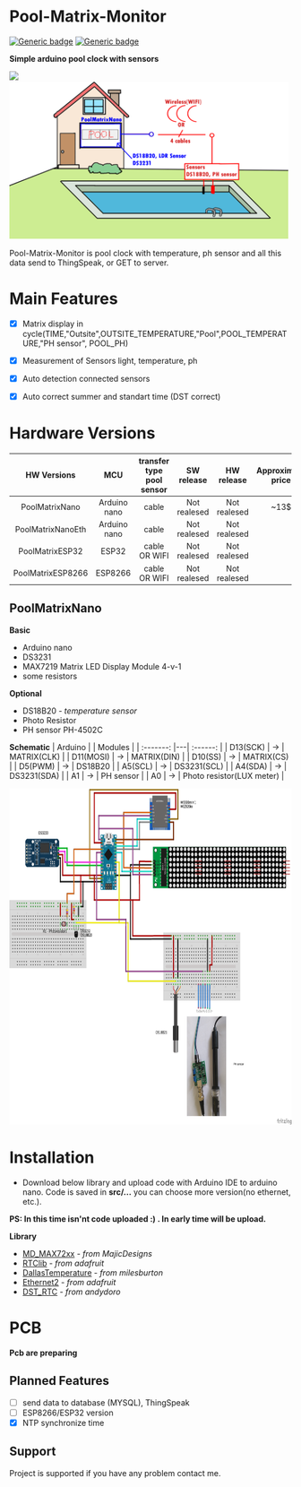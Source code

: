 # Pool-Matrix-Monitor
[![Generic badge](https://img.shields.io/badge/Version-1.0-yellow.svg)](https://github.com/fandau1/Pool-Matrix-Monitor/README_CZ.md)
[![Generic badge](https://img.shields.io/badge/platform-arduino-lightgrey)](https://github.com/fandau1/Pool-Matrix-Monitor/README_CZ.md)

**Simple arduino pool clock with sensors**

<img src="image/matrix-cycle.gif" height="250" />  <img src="image/pool-block.png" height="280" />

Pool-Matrix-Monitor is pool clock with temperature, ph sensor and all this data send to ThingSpeak, or GET to server.

# Main Features
  * [x] Matrix display in cycle(TIME,"Outsite",OUTSITE_TEMPERATURE,"Pool",POOL_TEMPERATURE,"PH sensor", POOL_PH)
  * [x] Measurement of Sensors light, temperature, ph 
  * [x] Auto detection connected sensors
  * [x] Auto correct summer and standart time (DST correct)


# Hardware Versions
|  HW Versions  | MCU | transfer type pool sensor | SW release | HW release |  Approximate price  |
| :--------: |:---:| :-----------------------: | :--------: | :--------: | :-----------------: |
| PoolMatrixNano | Arduino nano | cable | Not realesed | Not realesed | ~13$ |
| PoolMatrixNanoEth | Arduino nano | cable | Not realesed | Not realesed |  |
| PoolMatrixESP32 | ESP32 | cable OR WIFI | Not realesed | Not realesed |  |
| PoolMatrixESP8266 | ESP8266 | cable OR WIFI | Not realesed | Not realesed | |

## PoolMatrixNano
**Basic**
  * Arduino nano
  * DS3231
  * MAX7219 Matrix LED Display Module 4-v-1
  * some resistors
  
**Optional**
  * DS18B20 *- temperature sensor*
  * Photo Resistor
  * PH sensor PH-4502C 
    
**Schematic**
|  Arduino  |   |  Modules  |
| :-------: |---|  :------: |
| D13(SCK) | -> |  MATRIX(CLK) |
| D11(MOSI) | -> |  MATRIX(DIN) |
| D10(SS) | -> | MATRIX(CS) |
| D5(PWM) | -> | DS18B20 |
| A5(SCL) | -> | DS3231(SCL) |
| A4(SDA) | -> | DS3231(SDA) |
| A1 | -> | PH sensor |
| A0 | -> | Photo resistor(LUX meter) |

<img src="image/pool-scheme.png" height="600" />

# Installation
 * Download below library and upload code with Arduino IDE to arduino nano. Code is saved in **src/...** you can choose more version(no ethernet, etc.).
 
 **PS: In this time isn'nt code uploaded :) . In early time will be upload.**
 
**Library**
  * [MD_MAX72xx](https://github.com/MajicDesigns/MD_MAX72XX) - *from MajicDesigns*
  * [RTClib](https://github.com/adafruit/RTClib) - *from adafruit*
  * [DallasTemperature](https://github.com/milesburton/Arduino-Temperature-Control-Library) - *from milesburton*
  * [Ethernet2](https://github.com/adafruit/Ethernet2) - *from adafruit*
  * [DST_RTC](https://github.com/andydoro/DST_RTC) - *from andydoro*  

# PCB
  **Pcb are preparing**

## Planned Features
  * [ ] send data to database (MYSQL), ThingSpeak
  * [ ] ESP8266/ESP32 version
  * [x] NTP synchronize time
  
## Support
Project is supported if you have any problem contact me.
